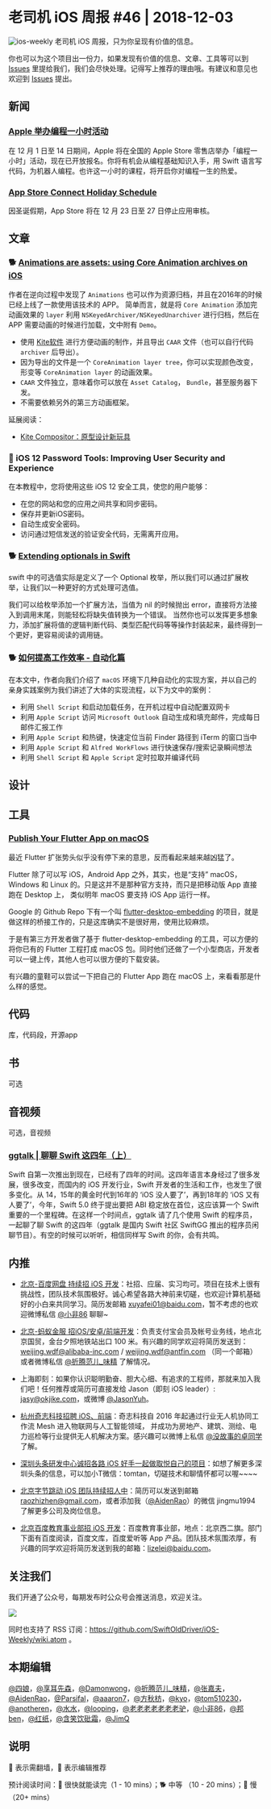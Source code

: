 # 老司机 iOS 周报 #46 | 2018-12-03

![ios-weekly](https://github.com/SwiftOldDriver/iOS-Weekly/blob/master/assets/ios-weekly.png?raw=true)
老司机 iOS 周报，只为你呈现有价值的信息。

你也可以为这个项目出一份力，如果发现有价值的信息、文章、工具等可以到 [Issues](https://github.com/SwiftOldDriver/iOS-Weekly/issues) 里提给我们，我们会尽快处理。记得写上推荐的理由哦。有建议和意见也欢迎到 [Issues](https://github.com/SwiftOldDriver/iOS-Weekly/issues) 提出。

## 新闻

### [Apple 举办编程一小时活动](https://www.apple.com/cn/today/collection/hourofcode/)

在 12 月 1 日至 14 日期间，Apple 将在全国的 Apple Store 零售店举办「编程一小时」活动，现在已开放报名。你将有机会从编程基础知识入手，用 Swift 语言写代码，为机器人编程。也许这一小时的课程，将开启你对编程一生的热爱。

### [App Store Connect Holiday Schedule](https://developer.apple.com/news/?id=11272018)

因圣诞假期，App Store 将在 12 月 23 日至 27 日停止应用审核。

## 文章

### 🐕 [Animations are assets: using Core Animation archives on iOS](https://rambo.codes/ios/2018/11/11/animations-are-assets.html)

作者在逆向过程中发现了 `Animations` 也可以作为资源归档，并且在2016年的时候已经上线了一款使用该技术的 APP。
简单而言，就是将 `Core Animation` 添加完动画效果的 `layer` 利用 `NSKeyedArchiver/NSKeyedUnarchiver` 进行归档，然后在 APP 需要动画的时候进行加载，文中附有 `Demo`。

- 使用 [Kite软件](https://kiteapp.co/) 进行方便动画的制作，并且导出 `CAAR` 文件（也可以自行代码 `archiver` 后导出）。
- 因为导出的文件是一个 `CoreAnimation layer tree`，你可以实现颜色改变，形变等 `CoreAnimation layer` 的动画效果。
- `CAAR` 文件独立，意味着你可以放在 `Asset Catalog`， `Bundle`，甚至服务器下发。
- 不需要依赖另外的第三方动画框架。

延展阅读：

- [Kite Compositor：原型设计新玩具](https://zhuanlan.zhihu.com/p/25673691)

### 🐢 iOS 12 Password Tools: Improving User Security and Experience

在本教程中，您将使用这些 iOS 12 安全工具，使您的用户能够：
- 在您的网站和您的应用之间共享和同步密码。
- 保存并更新iOS密码。
- 自动生成安全密码。
- 访问通过短信发送的验证安全代码，无需离开应用。

### 🐕 [Extending optionals in Swift](https://www.swiftbysundell.com/posts/extending-optionals-in-swift)

swift 中的可选值实际是定义了一个 Optional<Wrapped> 枚举，所以我们可以通过扩展枚举，让我们以一种更好的方式处理可选值。

我们可以给枚举添加一个扩展方法，当值为 nil 的时候抛出 error，直接将方法接入到调用末尾，则能轻松将缺失值转换为一个错误。
当然你也可以发挥更多想象力，添加扩展将值的逻辑判断代码、类型匹配代码等等操作封装起来，最终得到一个更好，更容易阅读的调用链。

### 🐕 [如何提高工作效率 - 自动化篇](https://juejin.im/post/5bfac61ee51d454af013a900)

在本文中，作者向我们介绍了 `macOS` 环境下几种自动化的实现方案，并以自己的亲身实践案例为我们讲述了大体的实现流程，以下为文中的案例：
- 利用 `Shell Script` 和启动加载任务，在开机过程中自动配置双网卡
- 利用 `Apple Script` 访问 `Microsoft Outlook` 自动生成和填充邮件，完成每日邮件汇报工作
- 利用 `Apple Script` 和热键，快速定位当前 Finder 路径到 iTerm 的窗口当中
- 利用 `Apple Script` 和 `Alfred WorkFlows` 进行快速保存/搜索记录瞬间想法
- 利用 `Shell Script` 和 `Apple Script` 定时拉取并编译代码

## 设计

## 工具

### [Publish Your Flutter App on macOS](https://feather-apps.com/)

最近 Flutter 扩张势头似乎没有停下来的意思，反而看起来越来越凶猛了。

Flutter 除了可以写 iOS，Android App 之外，其实，也是“支持” macOS， Windows 和 Linux 的。只是这并不是那种官方支持，而只是把移动版 App 直接跑在 Desktop 上， 类似明年 macOS 要支持 iOS App 运行一样。

Google 的 Github Repo 下有一个叫 [flutter-desktop-embedding](https://github.com/google/flutter-desktop-embedding/) 的项目，就是做这样的桥接工作的，只是这库确实不是很好用，使用比较麻烦。

于是有第三方开发者做了基于 flutter-desktop-embedding 的工具，可以方便的将你已有的 Flutter 工程打成 macOS 包。同时他们还做了一个小型商店，开发者可以一键上传，其他人也可以很方便的下载安装。

有兴趣的童鞋可以尝试一下把自己的 Flutter App 跑在 macOS 上，来看看那是什么样的感觉。

## 代码

库，代码段，开源app

## 书

可选

## 音视频

可选，音视频


### [ggtalk | 聊聊 Swift 这四年（上）](http://talk.swift.gg/5)

Swift 自第一次推出到现在，已经有了四年的时间。这四年语言本身经过了很多发展，很多改变，而国内的 iOS 开发行业，Swift 开发者的生活和工作，也发生了很多变化。从 14，15年的黄金时代到16年的 ‘iOS 没人要了’，再到18年的 ‘iOS 又有人要了’，今年，Swift 5.0 终于提出要把 ABI 稳定放在首位，这应该算一个 Swift 重要的一个里程碑。在这样一个时间点，ggtalk 请了几个使用 Swift 的程序员，一起聊了聊 Swift 的这四年（ggtalk 是国内 Swift 社区 SwiftGG 推出的程序员闲聊节目）。有空的时候可以听听，相信同样写 Swift 的你，会有共鸣。

## 内推

- [北京-百度网盘 持续招 iOS 开发](https://talent.baidu.com/external/baidu/index.html#/jobDetail/2/102507)：社招、应届、实习均可。项目在技术上很有挑战性，团队技术氛围极好。诚心希望各路大神前来切磋，也欢迎计算机基础好的小白来共同学习。简历发邮箱 xuyafei01@baidu.com，暂不考虑的也欢迎微博私信 [@小非86](https://weibo.com/xuyafei86) 聊聊~

- [北京-蚂蚁金服 招iOS/安卓/前端开发](https://job.alibaba.com/zhaopin/position_detail.htm?trace=qrcode_share&positionCode=GP031268&from=timeline&isappinstalled=0)：负责支付宝会员及帐号业务线，地点北京国贸，金台夕照地铁站出口 100 米。有兴趣的同学欢迎将简历发送到：weijing.wdf@alibaba-inc.com / weijing.wdf@antfin.com （同一个邮箱）或者微博私信 [@折腾范儿_味精](https://weibo.com/agvicking) 了解情况。

- 上海即刻：如果你认识聪明勤奋、胆大心细、有追求的工程师，那就来加入我们吧！任何推荐或简历可直接发给 Jason（即刻 iOS leader）: jasy@okjike.com，或微博 [@JasonYuh](https://weibo.com/jasonyuh)。

- [杭州奇志科技招聘 iOS、前端](https://www.lagou.com/gongsi/34872.html)：奇志科技自 2016 年起通过行业无人机协同工作流 Mesh 进入物联网与人工智能领域， 并成功为房地产、建筑、测绘、电力巡检等行业提供无人机解决方案。感兴趣可以微博上私信 [@没故事的卓同学](https://weibo.com/u/1926303682) 了解。

- [深圳头条研发中心诚招各路 iOS 好手一起做取悦自己的项目](https://job.toutiao.com/2018/spring_referral/?token=alPR8WCv8nnnc5QqtsyKjw%3D%3D&key=MTY1MDMsMTg0MTQsMjA1MjAsMTk1NjEsMTU2ODksMTc0ODk%3D)：如想了解更多深圳头条的信息，可以加小T微信：tomtan，切磋技术和聊情怀都可以喔~~~~

- [北京字节跳动 iOS 团队持续招人中](https://job.toutiao.com/society)：简历可以发送到邮箱 raozhizhen@gmail.com，或者添加我（[@AidenRao](https://weibo.com/AidenRao)）的微信 jingmu1994 了解更多公司及岗位信息。

- [北京百度教育事业部招 iOS 开发](https://www.baidu.com/s?wd=百度)：百度教育事业部，地点：北京西二旗。部门下面有百度阅读，百度文库，百度爱听等 App 产品。团队技术氛围浓厚，有兴趣的同学欢迎将简历发送到我的邮箱：lizelei@baidu.com。

## 关注我们

我们开通了公众号，每期发布时公众号会推送消息，欢迎关注。

![](https://github.com/SwiftOldDriver/iOS-Weekly/blob/master/assets/qrcode_for_wechat.jpg?raw=true)

同时也支持了 RSS 订阅：https://github.com/SwiftOldDriver/iOS-Weekly/wiki.atom 。

## 本期编辑

[@四娘](https://kemchenj.github.io)，[@享耳先森](https://github.com/iblacksun)，[@Damonwong](https://weibo.com/damonone)，[@折腾范儿_味精](http://weibo.com/agvicking)，[@张嘉夫](https://weibo.com/2949394297)，[@AidenRao](https://weibo.com/AidenRao)，[@Parsifal](https://weibo.com/parsifalchang)，[@aaaron7](https://weibo.com/aaaron7)，[@方秋枋](https://weibo.com/100mango)，[@kyo](https://github.com/KyoLi)，[@tom510230](https://xiaozhuanlan.com/u/6682065345)，[@anotheren](https://anotheren.com)，[@水水](https://www.xuyanlan.com)，[@looping](https://github.com/looping)，[@老老老老老老老驴](https://weibo.com/u/6090610445)，[@小非86](https://weibo.com/xuyafei86)，[@邦ben](http://weibo.com/linwenbang)，[@红纸](https://github.com/nianran)，[@含笑饮砒霜](http://chinafish.news)，[@JimQ](https://github.com/waz0820)

## 说明

🚧 表示需翻墙，🌟 表示编辑推荐

预计阅读时间：🐎 很快就能读完（1 - 10 mins）；🐕 中等 （10 - 20 mins）；🐢 慢（20+ mins）

